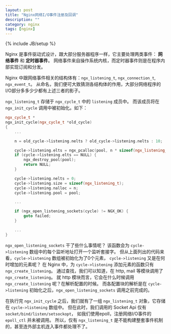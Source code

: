 ```yaml
---
layout: post
title: "Nginx网络I/O事件注册及回调"
description: ""
category: nginx
tags: [nginx]
---
```

{% include JB/setup %}

Nginx 是事件驱动式设计，跟大部分服务器程序一样，它主要处理两类事件：
**网络事件** 和 **定时器事件**。
网络事件来自操作系统内核，而定时器事件则是在程序内部实现订阅和分发。

Nginx 中跟网络事件相关的结构体有：`ngx_listening_t`, `ngx_connection_t`, `ngx_event_t`。
从命名，我们便可大致猜测各结构体的作用，大部分网络程序的I/O部分多多少少都有上述三者的影子。

`ngx_listening_t` 存储于 `ngx_cycle_t` 中的 `listening` 成员中。
而该成员将在 `ngx_init_cycle` 调用中被初始化。如下：

``` c++
ngx_cycle_t *
ngx_init_cycle(ngx_cycle_t *old_cycle)
{
	...

	n = old_cycle->listening.nelts ? old_cycle->listening.nelts : 10;

    cycle->listening.elts = ngx_pcalloc(pool, n * sizeof(ngx_listening_t));
    if (cycle->listening.elts == NULL) {
        ngx_destroy_pool(pool);
        return NULL;
    }

    cycle->listening.nelts = 0;
    cycle->listening.size = sizeof(ngx_listening_t);
    cycle->listening.nalloc = n;
    cycle->listening.pool = pool;

	...

	if (ngx_open_listening_sockets(cycle) != NGX_OK) {
        goto failed;
    }

	...
}
```

`ngx_open_listening_sockets` 干了些什么事情呢？
该函数会为 `cycle->listening` 数组中的每个监听地址打开一个监听套接字。
但从上面列出的代码来看，`cycle->listening` 数组被初始化为了0个元素，
`cycle->listening` 又是在何时增加的元素呢？
在 Nginx 中，为 `cycle->listening` 添加元素的函数只有 `ngx_create_listening`。
通过查找，我们可以知道，在 http, mail 等模块调用了 `ngx_create_listening`。
就 http 模块而言，它会在什么时候调用 `ngx_create_listening` 呢？在解析配置的时候。
而各配置块的解析是在 `cycle->listening` 初始化之后，`ngx_open_listening_sockets` 调用之前完成的。

在执行完 `ngx_init_cycle` 之后，我们就有了一组 `ngx_listening_t` 对象，它存储在 `cycle->listening` 数组中。
但在此时，我们调用的 Socket Api 仅有 `socket/bind/listen/setsockopt`，
如我们使用epoll，注册网络I/O事件的 `epoll_ctl` 并未被调用。
所以，仅有 `ngx_listening_t` 是不能构建整套事件机制的，甚至连外部主机连入事件都处理不了。

